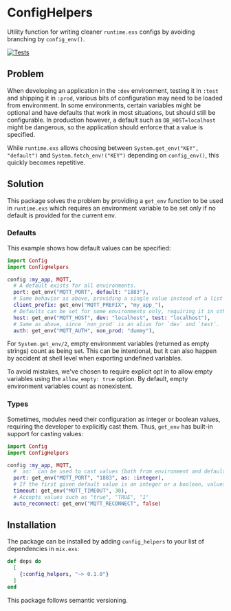 # ConfigHelpers

Utility function for writing cleaner `runtime.exs` configs by avoiding branching by `config_env()`.

[![Tests](https://github.com/box-id/config_helpers/actions/workflows/ci.yml/badge.svg?branch=main)](https://github.com/box-id/config_helpers/actions/workflows/ci.yml)

## Problem

When developing an application in the `:dev` environment, testing it in `:test` and shipping it in `:prod`, various bits
of configuration may need to be loaded from environment. In some environments, certain variables might be optional and
have defaults that work in most situations, but should still be configurable. In production however, a default such as
`DB_HOST=localhost` might be dangerous, so the application should enforce that a value is specified.

While `runtime.exs` allows choosing between `System.get_env("KEY", "default")` and `System.fetch_env!("KEY")` depending
on `config_env()`, this quickly becomes repetitive.

## Solution

This package solves the problem by providing a `get_env` function to be used in `runtime.exs` which requires an
environment variable to be set only if no default is provided for the current env.

### Defaults

This example shows how default values can be specified:

```elixir
import Config
import ConfigHelpers

config :my_app, MQTT,
  # A default exists for all environments.
  port: get_env("MQTT_PORT", default: "1883"),
  # Same behavior as above, providing a single value instead of a list is equal to `default: <value>`.
  client_prefix: get_env("MQTT_PREFIX", "my_app_"),
  # Defaults can be set for some environments only, requiring it in others.
  host: get_env("MQTT_HOST", dev: "localhost", test: "localhost"),
  # Same as above, since `non_prod` is an alias for `dev` and `test`.
  auth: get_env("MQTT_AUTH", non_prod: "dummy"),
```

For `System.get_env/2`, empty environment variables (returned as empty strings) count as being set. This can be
intentional, but it can also happen by accident at shell level when exporting undefined variables.

To avoid mistakes, we've chosen to require explicit opt in to allow empty variables using the `allow_empty: true`
option. By default, empty environment variables count as nonexistent.

### Types

Sometimes, modules need their configuration as integer or boolean values, requiring the developer to explicitly cast
them. Thus, `get_env` has built-in support for casting values:

```elixir
import Config
import ConfigHelpers

config :my_app, MQTT,
  # `as:` can be used to cast values (both from environment and defaults) to `:integer` or `:boolean`.
  port: get_env("MQTT_PORT", "1883", as: :integer),
  # If the first given default value is an integer or a boolean, values will automatically be cast to that type.
  timeout: get_env("MQTT_TIMEOUT", 30),
  # Accepts values such as "true", "TRUE", "1"
  auto_reconnect: get_env("MQTT_RECONNECT", false)
```

## Installation

The package can be installed by adding `config_helpers` to your list of dependencies in `mix.exs`:

```elixir
def deps do
  [
    {:config_helpers, "~> 0.1.0"}
  ]
end
```

This package follows semantic versioning.
